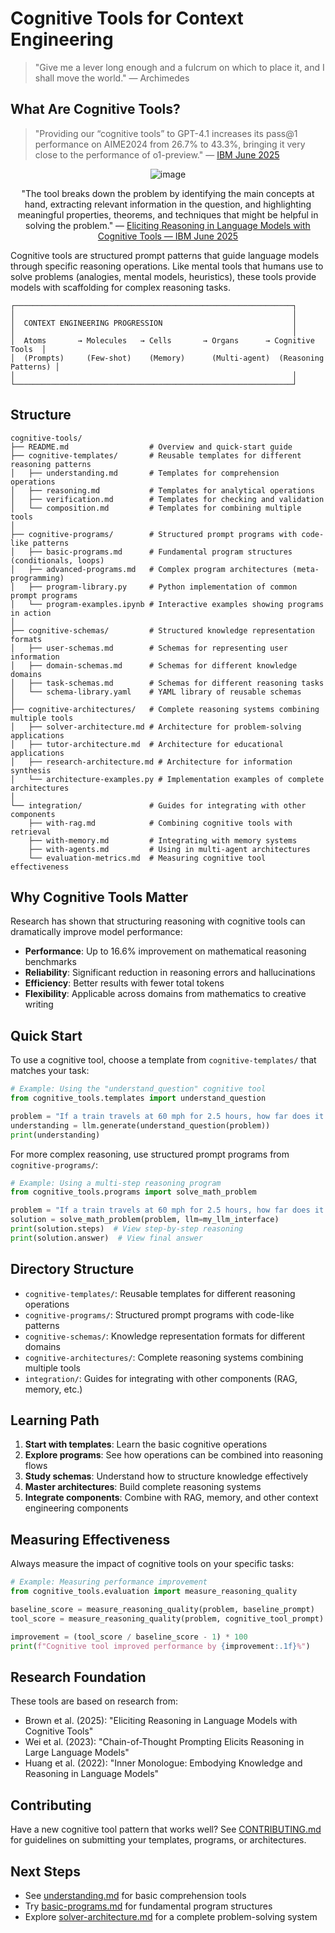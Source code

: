 # Cognitive Tools for Context Engineering

> "Give me a lever long enough and a fulcrum on which to place it, and I shall move the world." — Archimedes

## What Are Cognitive Tools?
> "Providing our “cognitive tools” to GPT-4.1
increases its pass@1 performance on AIME2024 from 26.7% to 43.3%, bringing it very close to the performance of o1-preview." — [IBM June 2025](https://www.arxiv.org/pdf/2506.12115)

<div align="center">
    
![image](https://github.com/user-attachments/assets/a6402827-8bc0-40b5-93d8-46a07154fa4e)

"The tool breaks down the problem by identifying the main concepts at hand, extracting relevant information in the question, and highlighting meaningful properties, theorems, and techniques that might be helpful in solving the problem." — [Eliciting Reasoning in Language Models with Cognitive Tools — IBM June 2025](https://www.arxiv.org/pdf/2506.12115)


</div>

Cognitive tools are structured prompt patterns that guide language models through specific reasoning operations. Like mental tools that humans use to solve problems (analogies, mental models, heuristics), these tools provide models with scaffolding for complex reasoning tasks.

```
┌──────────────────────────────────────────────────────────────┐
│                                                              │
│  CONTEXT ENGINEERING PROGRESSION                             │
│                                                              │
│  Atoms       → Molecules   → Cells       → Organs      → Cognitive Tools  │
│  (Prompts)     (Few-shot)    (Memory)      (Multi-agent)  (Reasoning Patterns) │
│                                                              │
└──────────────────────────────────────────────────────────────┘
```

## Structure
```
cognitive-tools/
├── README.md                  # Overview and quick-start guide
├── cognitive-templates/       # Reusable templates for different reasoning patterns
│   ├── understanding.md       # Templates for comprehension operations
│   ├── reasoning.md           # Templates for analytical operations
│   ├── verification.md        # Templates for checking and validation
│   └── composition.md         # Templates for combining multiple tools
│
├── cognitive-programs/        # Structured prompt programs with code-like patterns
│   ├── basic-programs.md      # Fundamental program structures (conditionals, loops)
│   ├── advanced-programs.md   # Complex program architectures (meta-programming)
│   ├── program-library.py     # Python implementation of common prompt programs
│   └── program-examples.ipynb # Interactive examples showing programs in action
│
├── cognitive-schemas/         # Structured knowledge representation formats
│   ├── user-schemas.md        # Schemas for representing user information
│   ├── domain-schemas.md      # Schemas for different knowledge domains
│   ├── task-schemas.md        # Schemas for different reasoning tasks
│   └── schema-library.yaml    # YAML library of reusable schemas
│
├── cognitive-architectures/   # Complete reasoning systems combining multiple tools
│   ├── solver-architecture.md # Architecture for problem-solving applications
│   ├── tutor-architecture.md  # Architecture for educational applications
│   ├── research-architecture.md # Architecture for information synthesis
│   └── architecture-examples.py # Implementation examples of complete architectures
│
└── integration/               # Guides for integrating with other components
    ├── with-rag.md            # Combining cognitive tools with retrieval
    ├── with-memory.md         # Integrating with memory systems
    ├── with-agents.md         # Using in multi-agent architectures
    └── evaluation-metrics.md  # Measuring cognitive tool effectiveness
```
## Why Cognitive Tools Matter

Research has shown that structuring reasoning with cognitive tools can dramatically improve model performance:

- **Performance**: Up to 16.6% improvement on mathematical reasoning benchmarks
- **Reliability**: Significant reduction in reasoning errors and hallucinations
- **Efficiency**: Better results with fewer total tokens
- **Flexibility**: Applicable across domains from mathematics to creative writing

## Quick Start

To use a cognitive tool, choose a template from `cognitive-templates/` that matches your task:

```python
# Example: Using the "understand_question" cognitive tool
from cognitive_tools.templates import understand_question

problem = "If a train travels at 60 mph for 2.5 hours, how far does it go?"
understanding = llm.generate(understand_question(problem))
print(understanding)
```

For more complex reasoning, use structured prompt programs from `cognitive-programs/`:

```python
# Example: Using a multi-step reasoning program
from cognitive_tools.programs import solve_math_problem

problem = "If a train travels at 60 mph for 2.5 hours, how far does it go?"
solution = solve_math_problem(problem, llm=my_llm_interface)
print(solution.steps)  # View step-by-step reasoning
print(solution.answer)  # View final answer
```

## Directory Structure

- `cognitive-templates/`: Reusable templates for different reasoning operations
- `cognitive-programs/`: Structured prompt programs with code-like patterns
- `cognitive-schemas/`: Knowledge representation formats for different domains
- `cognitive-architectures/`: Complete reasoning systems combining multiple tools
- `integration/`: Guides for integrating with other components (RAG, memory, etc.)

## Learning Path

1. **Start with templates**: Learn the basic cognitive operations
2. **Explore programs**: See how operations can be combined into reasoning flows
3. **Study schemas**: Understand how to structure knowledge effectively
4. **Master architectures**: Build complete reasoning systems
5. **Integrate components**: Combine with RAG, memory, and other context engineering components

## Measuring Effectiveness

Always measure the impact of cognitive tools on your specific tasks:

```python
# Example: Measuring performance improvement
from cognitive_tools.evaluation import measure_reasoning_quality

baseline_score = measure_reasoning_quality(problem, baseline_prompt)
tool_score = measure_reasoning_quality(problem, cognitive_tool_prompt)

improvement = (tool_score / baseline_score - 1) * 100
print(f"Cognitive tool improved performance by {improvement:.1f}%")
```

## Research Foundation

These tools are based on research from:

- Brown et al. (2025): "Eliciting Reasoning in Language Models with Cognitive Tools"
- Wei et al. (2023): "Chain-of-Thought Prompting Elicits Reasoning in Large Language Models"
- Huang et al. (2022): "Inner Monologue: Embodying Knowledge and Reasoning in Language Models"

## Contributing

Have a new cognitive tool pattern that works well? See [CONTRIBUTING.md](../../.github/CONTRIBUTING.md) for guidelines on submitting your templates, programs, or architectures.

## Next Steps

- See [understanding.md](./cognitive-templates/understanding.md) for basic comprehension tools
- Try [basic-programs.md](./cognitive-programs/basic-programs.md) for fundamental program structures
- Explore [solver-architecture.md](./cognitive-architectures/solver-architecture.md) for a complete problem-solving system
